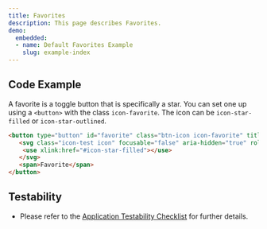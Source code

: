 ```yaml
---
title: Favorites
description: This page describes Favorites.
demo:
  embedded:
  - name: Default Favorites Example
    slug: example-index
---
```


## Code Example

A favorite is a toggle button that is specifically a star. You can set one up using a `<button>` with the class `icon-favorite`. The icon can be `icon-star-filled` or `icon-star-outlined`.

```html
<button type="button" id="favorite" class="btn-icon icon-favorite" title="Favorite">
   <svg class="icon-test icon" focusable="false" aria-hidden="true" role="presentation">
    <use xlink:href="#icon-star-filled"></use>
   </svg>
   <span>Favorite</span>
</button>
```

## Testability

- Please refer to the [Application Testability Checklist](https://design.infor.com/resources/application-testability-checklist) for further details.
